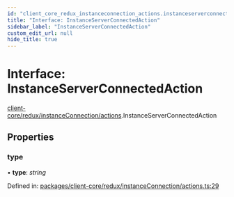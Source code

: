 ```yaml
---
id: "client_core_redux_instanceconnection_actions.instanceserverconnectedaction"
title: "Interface: InstanceServerConnectedAction"
sidebar_label: "InstanceServerConnectedAction"
custom_edit_url: null
hide_title: true
---
```


# Interface: InstanceServerConnectedAction

[client-core/redux/instanceConnection/actions](../modules/client_core_redux_instanceconnection_actions.md).InstanceServerConnectedAction

## Properties

### type

• **type**: *string*

Defined in: [packages/client-core/redux/instanceConnection/actions.ts:29](https://github.com/xr3ngine/xr3ngine/blob/5c3dcaef1/packages/client-core/redux/instanceConnection/actions.ts#L29)

